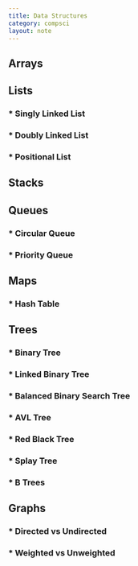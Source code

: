 ```yaml
---
title: Data Structures
category: compsci
layout: note
---
```

 
 ## Arrays
 ## Lists
 ### * Singly Linked List
 ### * Doubly Linked List
 ### * Positional List
 ## Stacks
 ## Queues
 ### * Circular Queue
 ### * Priority Queue
 ## Maps
 ### * Hash Table
 ## Trees
 ### * Binary Tree
 ### * Linked Binary Tree
 ### * Balanced Binary Search Tree
 ### * AVL Tree
 ### * Red Black Tree
 ### * Splay Tree
 ### * B Trees
 ## Graphs
 ### * Directed vs Undirected
 ### * Weighted vs Unweighted

